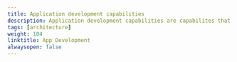 ```yaml
---
title: Application development capabilities
description: Application development capabilities are capabilites that is used for developing applications in Altinn Studio
tags: [architecture]
weight: 104
linktitle: App Development
alwaysopen: false
---
```


